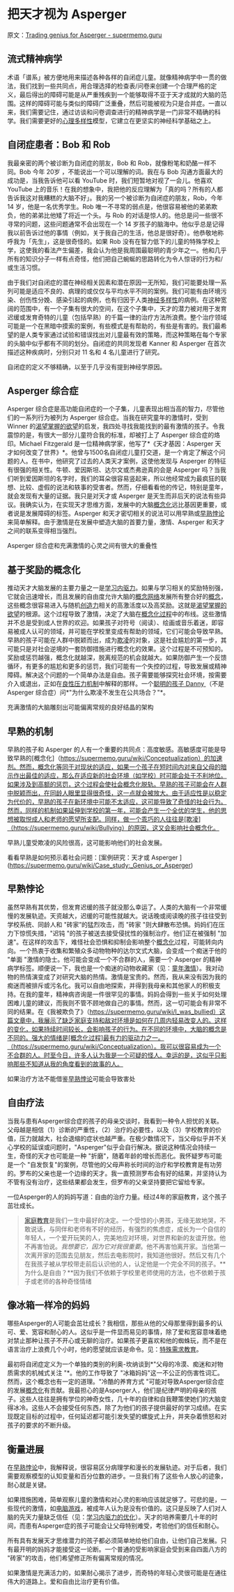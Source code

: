 # 把天才视为 Asperger

原文：[Trading genius for Asperger - supermemo.guru](https://supermemo.guru/wiki/Trading_genius_for_Asperger)

## 流式精神病学

术语「谱系」被方便地用来描述各种各样的自闭症儿童。就像精神病学中一贯的做法，我们找到一些共同点，用合理选择的检查表/问卷来创建一个合理严格的定义，最后得出的障碍可能是从严重残疾到一个能够取得不亚于天才成就的大脑的范围。这样的障碍可能与类似的障碍广泛重叠，然后可能被视为只是合并症。一直以来，我们需要记住，通过访谈和问卷调查进行的精神病学是一门非常不精确的科学。我们需要更好的[心理多样性](https://supermemo.guru/wiki/Neurodiversity)模型，它建立在更坚实的神经科学基础之上。

## 自闭症患者：Bob 和 Rob

我最亲密的两个被诊断为自闭症的朋友，Bob 和 Rob，就像粉笔和奶酪一样不同。Bob 今年 20岁 ，不能说出一个可以理解的词。我在与 Bob 沟通方面最大的成功是，当我告诉他可以看 YouTube 时，我们短暂地对视了一会儿。他喜欢 YouTube 上的音乐！在我的想象中，我把他的反应理解为「真的吗？所有的人都告诉我这对我糟糕的大脑不好」。我的另一个被诊断为自闭症的朋友，Rob，今年 14 岁，他是一名优秀学生。Rob 唯一不寻常的弱点是，他很容易被他的弟弟欺负，他的弟弟比他矮了将近一个头。与 Rob 的对话是惊人的。他总是问一些很不寻常的问题，这些问题通常不会出现在一个 14 岁孩子的脑海中。他似乎总是记得我以前告诉过他的事情（例如，关于我自己的生活，他总是很好奇）。他恭敬地称呼我为「先生」，这是很奇怪的。如果 Rob 没有在智力低下的儿童的特殊学校上学，这使我的看法产生偏差，我会认为他是我周围最聪明的青少年之一。他和几乎所有的知识分子一样有点奇怪，他们把自己蜿蜒的思路转化为令人惊讶的行为和/或生活习惯。

由于我们对自闭症的潜在神经相关因素和潜在原因一无所知，我们可能要处理一系列可能是适应不良的、病理的或仅仅与平均水平不同的案例。我们可能有由环境污染、创伤性分娩、感染引起的病例，也有归因于人类[神经多样性](https://supermemo.guru/wiki/Neurodiversity)的病例。在这种宽阔的范围中，有一个子集有很大的空间，在这个子集中，天才的潜力被对用于发育迟缓或发育奇特的儿童（包括早熟）的千篇一律的治疗方法所浪费。整个治疗领域可能是一个在黑暗中摸索的案例，有些模式是有帮助的，有些是有害的。我们最希望的是人类专家通过试验和错误找出对儿童最有效的策略，而这种策略在每个专家的头脑中似乎都有不同的划分。自闭症的共同发现者 Kanner 和 Asperger 在首次描述这种疾病时，分别只对 11 名和 4 名儿童进行了研究。

自闭症的定义不够精确，以至于几乎没有提到神经学原因。

## Asperger 综合症

Asperger 综合症是高功能自闭症的一个子集，儿童表现出相当高的智力，尽管他们的一系列行为被列为 Asperger 综合症。当我在研究童年的激情时，受到 Winner 的[渴望掌握的欲望](https://supermemo.guru/wiki/Rage_to_master)的启发，我四处寻找我能找到的最有激情的孩子。令我震惊的是，有很大一部分儿童符合我的标准，却被打上了 Asperger 综合症的烙印。Michael Fitzgerald 是一位精神病学家，他写了*《天才基因：Asperger 天才如何改变了世界》*。他曾与1500名自闭症儿童打交道，是一个肯定了解这个问题的人。在书中，他研究了过去的人类天才案例，这使他发现与 Asperger 的特征有很强的相关性。牛顿、爱因斯坦、达尔文或杰弗逊真的会是 Asperger 吗？当我们听到爱因斯坦的名字时，我们的耳朵很容易竖起来，所以他经常成为最疯狂的联想、比较、虚假的说法和轶事的受害者。然而，仔细看看他的传记，特别是童年，就会发现有大量的证据。我只是对天才或 Asperger 是天生而非后天的说法有些异议。我确实认为，在实现天才思维方面，发展中的大脑[概念化](https://supermemo.guru/wiki/Conceptualization)远比基因更重要，或者说是发展障碍的标签。Asperger 和天才密切相关的说法可以用早熟或[早熟悖论](https://supermemo.guru/wiki/Precocity_paradox)来简单解释。由于激情是在发展中塑造大脑的首要力量，激情、Asperger 和天才之间的联系变得相当强烈。

Asperger 综合症和充满激情的心灵之间有很大的重叠性

## 基于奖励的概念化

推动天才大脑发展的主要力量之一是[学习内驱力](https://supermemo.guru/wiki/Learn_drive)。如果与学习相关的奖励特别强，它就会迅速增长，而且发展的自由度允许大脑的[概念网络](https://supermemo.guru/wiki/Concept_network)发展所有整合好的[概念](https://supermemo.guru/wiki/Concept)，这些概念很容易进入与随机[创造力](https://supermemo.guru/wiki/Creativity)相关的高激活度以及高奖励。这就是[渴望掌握的欲望](https://supermemo.guru/wiki/Rage_to_master)的根源。这个过程导致了激情，决定了大脑在[概念化过程](https://supermemo.guru/wiki/Conceptualization)中的布线。这些激情并不总是受到成人世界的欢迎。如果孩子对符号（阅读）、绘画或音乐着迷，即容易被成人认可的领域，并可能在学校里变成有帮助的领域，它们可能会导致早熟。早熟的孩子可能在人群中脱颖而出，成为[欺凌](https://supermemo.guru/wiki/Bullying)的对象，这是社会尴尬的第一步，其可能只是对社会逆境的一套防御措施进行概念化的效果。这个过程是不可预知的。奖励或惩罚越强，概念化就越深，脱离规范的机会就越大。如果防御产生一个反馈循环，有更多的尴尬和更多的惩罚，我们可能有一个失控的过程，导致发展或精神障碍。解决这个问题的一个简单办法是自由。孩子需要能够探究社会环境，按需要介入或退出，正如在[良性压力机制](https://supermemo.guru/wiki/Mechanics_of_eustress)中解释的那样。一个[聪明的孩子 Danny ](https://www.facebook.com/BillMcdadPhotography/posts/10157349296435780)（不是 Asperger 综合症）问*"为什么欺凌不发生在公共场合？"*。

充满激情的大脑雕刻出可能偏离常规的良好结晶的架构

## 早熟的机制

早熟的孩子和 Asperger 的人有一个重要的共同点：高度敏感。高敏感度可能是导致早熟的[概念化]（https://supermemo.guru/wiki/Conceptualization）的加速剂。然而，概念化等同于对现状的适应，如果一个孩子在短时间内对来自父母的暗示作出最佳的适应，那么在适应新的社会环境（如学校）时可能会处于不利地位。如果涉及到高额的惩罚，这个过程会使社会概念化脱轨。早熟的孩子可能会在人群中脱颖而出，在同龄人眼里显得很奇怪，这一点就会被放大。由于适应性是以稳定为代价的，早熟的孩子在新环境中可能不太适应，这可能导致了奇怪的社会行为。然而，同样的机制如果延伸到学校的第一年，可能会产生一个全优的学生，他的思想被取悦成人和老师的愿望所支配。同样，做一个乖巧的人往往是[欺凌]（https://supermemo.guru/wiki/Bullying）的原因，这又会影响社会概念化。

早熟儿童受欺凌的风险很高，这可能影响他们的社会发展。

看看早熟是如何预示着社会问题：[案例研究：天才或 Asperger ] (https://supermemo.guru/wiki/Case_study:_Genius_or_Asperger)

## 早熟悖论

虽然早熟有其优势，但发育迟缓的孩子就没那么幸运了。人类的大脑有一个非常缓慢的发展轨迹。天资越大，迟缓的可能性就越大。说话晚或阅读晚的孩子往往受到学校系统、同龄人和 "砖家”的猛烈攻击，而 "砖家 "则大肆散布恐惧。妈妈们在压力下惊慌失措，"迟钝 "的孩子被送去接受侵扰性的强制治疗。他们正在被强制 "加速"。在这样的攻击下，难怪社会恐惧和抑制会影响整个[概念化](https://supermemo.guru/wiki/Conceptualization)过程，可能转向内向。一个热衷于收集和繁殖众多动物物种的达尔文式大脑，会变成一个痴迷于他的 "单面 "激情的隐士。他可能会变成一个不合群的人，需要一个 Asperger 的精神病学标签。顺便说一下，我也是一个痴迷的动物收藏家（见：[童年激情](https://supermemo.guru/wiki/Childhood_passions)）。我对动物的热情演变成了对研究大脑的热情。激情是宝贵的。然而，我从来没有因为我的痴迷而被排斥或污名化。我可以自由地探索，并得到我母亲和其他家人的积极支持。在我的童年，精神病咨询是一件很罕见的事情。妈妈会得到一些关于如何处理困难儿童的建议，而我则不管不顾地做自己的事情。然而，这一切可能会有非常不同的结果。在《我被欺负了》（https://supermemo.guru/wiki/I_was_bullied）这篇文章中，我展示了缺乏家庭支持和敌对环境是如何在几周内轻易改变人的。这样的变化，如果持续时间较长，会影响孩子的行为。在不同的环境中，大脑的概念是不同的。强大的情绪是[概念化过程]最有力的驱动力之一。（https://supermemo.guru/wiki/Conceptualization）。我可以很容易成为一个不合群的人。时至今日，许多人认为我是一个可疑的怪人。幸运的是，这似乎只影响那些不知道从我的角度看到的故事的人。

如果治疗方法不能借鉴[早熟悖论](https://supermemo.guru/wiki/Precocity_paradox)可能会导致害处

## 自由疗法

当我与患有Asperger综合症的孩子的母亲交谈时，我看到一种令人担忧的关联。父母越是相信（1）诊断的严重性，（2）治疗的必要性，以及（3）学校教育的价值，压力就越大，社会退缩的症状也越严重。在极少数情况下，当父母似乎并不关心学校的延误或问题时，"Asperger"似乎会自行解决。据说这种情况会持续一生，奇怪的天才也可能是一种 "折磨"，随着年龄的增长而恶化。我怀疑罗布可能是一个 "自发恢复"的案例，尽管他的父母声称长时间的治疗和学校教育是有功劳的。罗布的父亲也是一个边缘的天才。我一直预测罗布会有好的结果，并坚持认为不管有没有治疗，这些结果都会发生，但罗布的父亲坚持要把它留给专家。

一位Asperger的人的妈妈写道：自由的治疗力量。经过4年的家庭教育，这个孩子茁壮成长。

> [家庭教育](https://supermemo.guru/wiki/Homeschooling)是我们一生中最好的决定。一个受惊的小男孩，无缘无故地哭，不敢说话，与同伴和老师有不好的经历，有强烈的焦虑症，成长为一个自信的年轻人，一个爱开玩笑的人，完美地应对环境，对世界和新的友谊开放。他不再害怕说。*我想要它，因为它对我很重要*。他不再害怕离开家。当他第一次离开家的范围去见朋友，然后去电影院时，我知道他很好。然后又有几个在我孩子被从学校带走前后认识他的人，认定他是一个完全不同的孩子。**为什么是自由？**因为我们不依赖于学校里老师使用的方法，也不依赖于孩子或老师的各种奇怪情绪

## 像冰箱一样冷的妈妈

哪些Asperger的人可能会茁壮成长？我相信，那些从他的父母那里得到最多的认可、爱、宽容和耐心的人。这似乎是一件显而易见的事情，除了爱和宽容意味着绝对禁止那种让孩子不开心或无聊的治疗。如果孩子更喜欢和他的蜘蛛玩，而不是在语言治疗上浪费几个小时，他的愿望就应该是命令。见：[特殊需求教育](https://supermemo.guru/wiki/Special_needs_education)。

最初将自闭症定义为一个单独的类别的利奥-坎纳谈到*"父母的冷漠、痴迷和对物质需求的机械式关注 "*。他的工作导致了 "冰箱妈妈"这一不公正的伤害性词汇。然而，这个概念也有一定的道理。"冷酷的养育方式 "可能对导致Asperger综合症的发展[概念化](https://supermemo.guru/wiki/Conceptualization)有贡献。我最担心的是Asperger人，他们是纪律严明的母亲的孩子。这些人往往是拥有学位的神奇女性，几十年的自律和自我鞭策使她们的大脑变得冰冷。这些人不会接受任何东西，除了为他们的孩子提供最好的学习成绩。在实现既定目标的过程中，任何延迟都可能引发失望的螺旋式上升，并夹杂着愤怒和对孩子的要求的不断升级。

## 衡量进展

在[早熟悖论](https://supermemo.guru/wiki/Precocity_paradox)中，我解释说，很容易区分病理学和漫长的发展轨迹。对于后者，我们需要观察模型的认知变量和百分位数的进步。一旦我们有了这些令人放心的迹象，耐心就是关键。

如果措施困难，简单观察儿童的激情和对心灵的影响应该就足够了。可悲的是，一些现代的激情，如[电脑游戏](https://supermemo.guru/wiki/Gaming_disorder)，被成年人认为是没有价值的。这只是反映了人们对人脑的先天力量缺乏信任（见：[学习内驱力的优化](https://supermemo.guru/wiki/Optimality_of_the_learn_drive)）。天才的培养需要几十年的时间，而患有Asperger症的孩子可能会让父母特别难受，考验他们的信任和耐心。

所有具有发展天才思维潜力的孩子都必须简单地给他们自由，让他们自己发展。只有最开明的妈妈才能接受这一论断。一个普通的受影响家庭会受到来自四面八方的 "砖家"的攻击，他们希望修正所有偏离常规的情况。

如果激情是充满活力的，如果耐心揭示了进步，而奇特的年轻心灵很可能是在通往伟大的道路上。爱和自由比治疗更有价值。